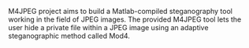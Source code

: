 M4JPEG project aims to build a Matlab-compiled steganography tool working in the field of JPEG images. The provided M4JPEG tool lets the user hide a private file within a JPEG image using an adaptive steganographic method called Mod4.
